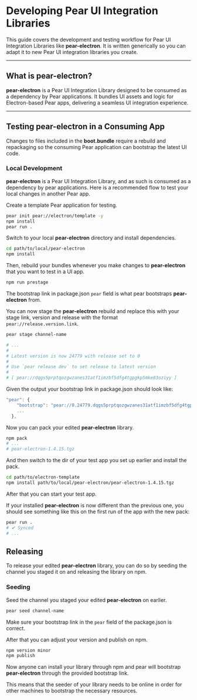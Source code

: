 # Developing Pear UI Integration Libraries

This guide covers the development and testing workflow for Pear UI Integration Libraries like **pear-electron**. It is written generically so you can adapt it to new Pear UI integration libraries you create.

---

## What is pear-electron?

**pear-electron** is a Pear UI Integration Library designed to be consumed as a dependency by Pear applications. It bundles UI assets and logic for Electron-based Pear apps, delivering a seamless UI integration experience. 

---

## Testing pear-electron in a Consuming App
Changes to files included in the **boot.bundle** require a rebuild and repackaging so the consuming Pear application can bootstrap the latest UI code.

### Local Development

**pear-electron** is a Pear UI Integration Library, and as such is consumed as a dependency by pear applications. Here is a recommended flow to test your local changes in another Pear app.

Create a template Pear application for testing.

```bash
pear init pear://electron/template -y
npm install
pear run .
```

Switch to your local **pear-electron** directory and install dependencies.

```bash
cd path/to/local/pear-electron
npm install
```

Then, rebuild your bundles whenever you make changes to **pear-electron** that you want to test in a UI app.

```bash
npm run prestage
```

The bootstrap link in package.json ```pear``` field is what pear bootstraps **pear-electron** from.

You can now stage the **pear-electron** rebuild and replace this with your stage link, version and release with the format ```pear://release.version.link```.

```bash
pear stage channel-name

# ...
#
# Latest version is now 24779 with release set to 0
#
# Use `pear release dev` to set release to latest version
#
# [ pear://dqgs5prptqozgwzanes31atf1imzbf5dfg4tgpgkp5mke83oziyy ]
```

Given the output your bootstrap link in package.json should look like:

```js
"pear": {
    "bootstrap": "pear://0.24779.dqgs5prptqozgwzanes31atf1imzbf5dfg4tgpgkp5mke83oziyy",
    ...
  },
```

Now you can pack your edited **pear-electron** library.

```bash #
npm pack
# ...
# pear-electron-1.4.15.tgz
```

And then switch to the dir of your test app you set up earlier and install the pack.

```bash #
cd path/to/electron-template
npm install path/to/local/pear-electron/pear-electron-1.4.15.tgz
```

After that you can start your test app.

If your installed **pear-electron** is now different than the previous one, you should see something like this on the first run of the app with the new pack:

```bash
pear run .
# ✔ Synced 
# ...
```

## Releasing

To release your edited **pear-electron** library, you can do so by seeding the channel you staged it on and releasing the library on npm.

### Seeding

Seed the channel you staged your edited **pear-electron** on earlier.

```bash
pear seed channel-name
```

Make sure your bootstrap link in the ```pear``` field of the package.json is correct.

After that you can adjust your version and publish on npm.

```bash
npm version minor
npm publish
```

Now anyone can install your library through npm and pear will bootstrap **pear-electron** through the provided bootstrap link.

This means that the seeder of your library needs to be online in order for other machines to bootstrap the necessary resources.
